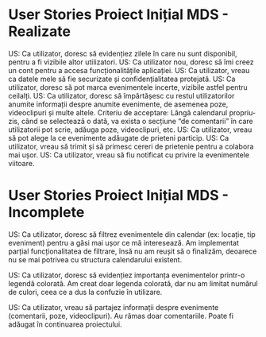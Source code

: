 # User Stories Proiect Inițial MDS - Realizate
US: Ca utilizator, doresc să evidențiez zilele în care nu sunt disponibil, pentru a fi vizibile altor utilizatori.
US: Ca utilizator nou, doresc să îmi creez un cont pentru a accesa funcționalitățile aplicației.
US: Ca utilizator, vreau ca datele mele să fie securizate și confidențialitatea protejată.
US: Ca utilizator, doresc să pot marca evenimentele incerte, vizibile astfel pentru ceilalți.
US: Ca utilizator, doresc să împărtășesc cu restul utilizatorilor anumite informații despre anumite evenimente, de asemenea poze, videoclipuri și multe altele. Criteriu de acceptare: Lângă calendarul propriu-zis, când se selectează o dată, va exista o secțiune “de comentarii” în care utilizatorii pot scrie, adăuga poze, videoclipuri, etc.
US: Ca utilizator, vreau să pot alege la ce evenimente adăugate de prieteni particip.
US: Ca utilizator, vreau să trimit și să primesc cereri de prietenie pentru a colabora mai ușor.
US: Ca utilizator, vreau să fiu notificat cu privire la evenimentele viitoare.

# User Stories Proiect Inițial MDS - Incomplete
US: Ca utilizator, doresc să filtrez evenimentele din calendar (ex: locație, tip eveniment) pentru a găsi mai ușor ce mă interesează.
Am implementat parțial funcționalitatea de filtrare, însă nu am reușit să o finalizăm, deoarece nu se mai potrivea cu structura calendarului existent.

US: Ca utilizator, doresc să evidențiez importanța evenimentelor printr-o legendă colorată.
Am creat doar legenda colorată, dar nu am limitat numărul de culori, ceea ce a dus la confuzie în utilizare.

US: Ca utilizator, vreau să partajez informații despre evenimente (comentarii, poze, videoclipuri).
Au rămas doar comentariile. Poate fi adăugat în continuarea proiectului.